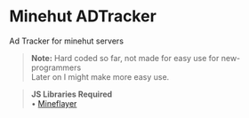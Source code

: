 # Minehut ADTracker
Ad Tracker for minehut servers

> **Note:** Hard coded so far, not made for easy use for new-programmers  
> Later on I might make more easy use.

> **JS Libraries Required**  
> • [Mineflayer](https://github.com/PrismarineJS/mineflayer)
